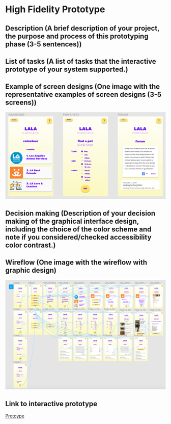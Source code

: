 # High Fidelity Prototype

## Description (A brief description of your project, the purpose and process of this prototyping phase (3-5 sentences))


## List of tasks (A list of tasks that the interactive prototype of your system supported.)


## Example of screen designs (One image with the representative examples of screen designs (3-5 screens))

![3examples](3ex.png)

## Decision making (Description of your decision making of the graphical interface design, including the choice of the color scheme and note if you considered/checked accessibility color contrast.)


## Wireflow (One image with the wireflow with graphic design)

![wireflow](fullflow.png)

## Link to interactive prototype

[Protoype](https://www.figma.com/proto/yrt0fLRb55mjJpQWfaZFiy/HighFidelityPrototype?node-id=7%3A1&scaling=scale-down)
